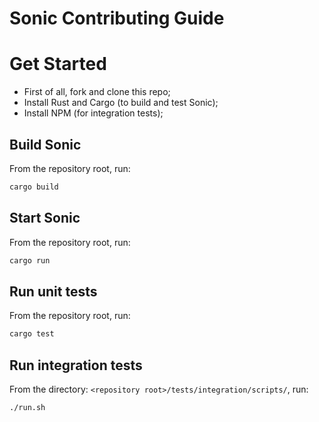 Sonic Contributing Guide
========================

# Get Started

- First of all, fork and clone this repo;
- Install Rust and Cargo (to build and test Sonic);
- Install NPM (for integration tests);

## Build Sonic

From the repository root, run:

```sh
cargo build
```

## Start Sonic

From the repository root, run:

```sh
cargo run
```

## Run unit tests

From the repository root, run:

```sh
cargo test
```

## Run integration tests

From the directory: `<repository root>/tests/integration/scripts/`, run:

```sh
./run.sh
```
